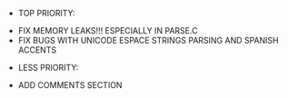 * TOP PRIORITY:
- FIX MEMORY LEAKS!!! ESPECIALLY IN PARSE.C
- FIX BUGS WITH UNICODE ESPACE STRINGS PARSING AND SPANISH ACCENTS

* LESS PRIORITY:
- ADD COMMENTS SECTION
